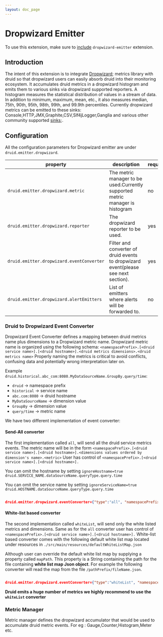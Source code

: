 ```yaml
---
layout: doc_page
---
```


# Dropwizard Emitter

To use this extension, make sure to [include](../../operations/including-extensions.html) `dropwizard-emitter` extension.

## Introduction

The intent of this extension is to integrate [Dropwizard](http://metrics.dropwizard.io/3.1.0/getting-started/#); metrics library with druid so that dropwizard users can easily absorb druid into their monitoring ecosystem.
It accumulates druid metrics in a dropwizard histogram and emits them to various sinks via dropwizard supported reporters.
A histogram measures the statistical distribution of values in a stream of data. In addition to minimum, maximum, mean, etc., it also measures median, 75th, 90th, 95th, 98th, 99th, and 99.9th percentiles.
Currently dropwizard metrics can be emitted to these sinks:
Console,HTTP,JMX,Graphite,CSV,Slf4jLogger,Ganglia and various other community supported [sinks](http://metrics.dropwizard.io/3.1.0/manual/third-party/);.

## Configuration

All the configuration parameters for Dropwizard emitter are under `druid.emitter.dropwizard`.

|property|description|required?|default|
|--------|-----------|---------|-------|
|`druid.emitter.dropwizard.metric`|The metric manager to be used.Currently supported metric manager is histogram|no|histogram|
|`druid.emitter.dropwizard.reporter`|The dropwizard reporter to be used.|yes|none|
|`druid.emitter.dropwizard.eventConverter`| Filter and converter of druid events to dropwizard event(please see next section). |yes|none|
|`druid.emitter.dropwizard.alertEmitters`| List of emitters where alerts will be forwarded to. |no| empty list (no forwarding)|


### Druid to Dropwizard Event Converter
 
Dropwizard Event Converter defines a mapping between druid metrics name plus dimensions to a Dropwizard metric name.
Dropwizard metric name is organized using the following schema:
`<namespacePrefix>.[<druid service name>].[<druid hostname>].<druid metrics dimensions>.<druid metrics name>`
Properly naming the metrics is critical to avoid conflicts, confusing data and potentially wrong interpretation later on.

Example `druid.historical.abc_com:8080.MyDataSourceName.GroupBy.query/time`:

 * `druid` -> namespace prefix 
 * `historical` -> service name 
 * `abc.com:8080` -> druid hostname
 * `MyDataSourceName` -> dimension value 
 * `GroupBy` -> dimension value
 * `query/time` -> metric name

We have two different implementation of event converter:

#### Send-All converter

The first implementation called `all`, will send all the druid service metrics events. 
The metric name will be in the form `<namespacePrefix>.[<druid service name>].[<druid hostname>].<dimensions values ordered by dimension's name>.<metric>`
User has control of `<namespacePrefix>.[<druid service name>].[<druid hostname>].`

You can omit the hostname by setting `ignoreHostname=true`
`druid.SERVICE_NAME.dataSourceName.queryType.query.time`

You can omit the service name by setting `ignoreServiceName=true`
`druid.HOSTNAME.dataSourceName.queryType.query.time`

```json

druid.emitter.dropwizard.eventConverter={"type":"all", "namespacePrefix": "druid.test", "ignoreHostname":true, "ignoreServiceName":true}

```

#### White-list based converter

The second implementation called `whiteList`, will send only the white listed metrics and dimensions.
Same as for the `all` converter user has control of `<namespacePrefix>.[<druid service name>].[<druid hostname>].`
White-list based converter comes with the following  default white list map located under resources in `./src/main/resources/defaultWhiteListMap.json`

Although user can override the default white list map by supplying a property called `mapPath`.
This property is a String containing  the path for the file containing **white list map Json object**.
For example the following converter will read the map from the file `/pathPrefix/fileName.json`.  

```json

druid.emitter.dropwizard.eventConverter={"type":"whiteList", "namespacePrefix": "druid.test", "ignoreHostname":true, "ignoreServiceName":true, "mapPath":"/pathPrefix/fileName.json"}

```

**Druid emits a huge number of metrics we highly recommend to use the `whiteList` converter**

### Metric Manager

Metric manager defines the dropwizard accumulator that would be used to accumulate druid metric events.
For eg : Gauge,Counter,Histogram,Meter etc.

